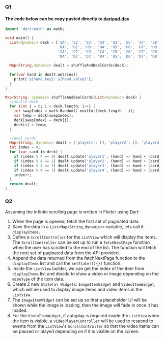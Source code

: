### Q1
#### The code below can be copy pasted directly to [dartpad.dev](https://dartpad.dev)
```dart
import 'dart:math' as math;

void main() {
  List<dynamic> deck = ['SA', 'S2', 'S3', 'S4', 'S5', 'S6', 'S7', 'S8', 'S9', 'S10', 'SJ', 'SQ', 'SK',
                        'HA', 'H2', 'H3', 'H4', 'H5', 'H6', 'H7', 'H8', 'H9', 'H10', 'HJ', 'HQ', 'HK',
                        'CA', 'C2', 'C3', 'C4', 'C5', 'C6', 'C7', 'C8', 'C9', 'C10', 'CJ', 'CQ', 'CK',
                        'DA', 'D2', 'D3', 'D4', 'D5', 'D6', 'D7', 'D8', 'D9', 'D10', 'DJ', 'DQ', 'DK'];
  
  Map<String,dynamic> dealt = shuffleAndDealCards(deck);
  
  for(var hand in dealt.entries){
    print('${hand.key}: ${hand.value}');
  }
}

Map<String, dynamic> shuffleAndDealCards(List<dynamic> deck) {
  //shulle deck
  for (int i = 0; i < deck.length; i++) {
    int swapIndex = math.Random().nextInt(deck.length - i);
    var temp = deck[swapIndex];
    deck[swapIndex] = deck[i];
    deck[i] = temp;
  }

  //deal cards
  Map<String, dynamic> dealt = {'player1': [], 'player2': [], 'player3': [], 'player4': []};
  int index = 0;
  for (var card in deck) {
    if (index % 4 == 0) dealt.update('player1', (hand) => hand + [card]);
    if (index % 4 == 1) dealt.update('player2', (hand) => hand + [card]);
    if (index % 4 == 2) dealt.update('player3', (hand) => hand + [card]);
    if (index % 4 == 3) dealt.update('player4', (hand) => hand + [card]);
    index++;
  }
  return dealt;
}
```

### Q2
Assuming the infinite scrolling page is written in Flutter using Dart:
1. When the page is opened, fetch the first set of paginated data.
2. Save the data in a `List<Map<String,dynamic>>` variable, lets call it `displayItems`.
3. Define a `ScrollController` for the `ListView` which will display the items. The `ScrollController` can be set up to run a `fetchNextPage` function when the user has scrolled to the end of the list. The function will fetch the next set of paginated data from the API provided.
4. Append the data returned from the fetchNextPage function to the `displayItems` list and call the `setState((){})` function.
5. Inside the `ListView` builder, we can get the index of the item from `displayItems` list and decide to show a video or image depending on the `mimeType` of the item data.
6. Create 2 new `Stateful Widgets`: `ImageItemWidget` and `VideoItemWidget`, which will be used to display image items and video items in the `ListView`. 
7. The `ImageItemWidget` can be set up so that a placeholder UI will be shown while the image is loading, then the image will fade in once it has loaded.
8. For the `VideoItemWidget`, if autoplay is required inside the `ListView` when the item is visible, a `VideoPlayerController` will be used to respond to events from the `ListView`'s `ScrollController` so that the video items can be paused or played depending on if it is visible on the screen.
